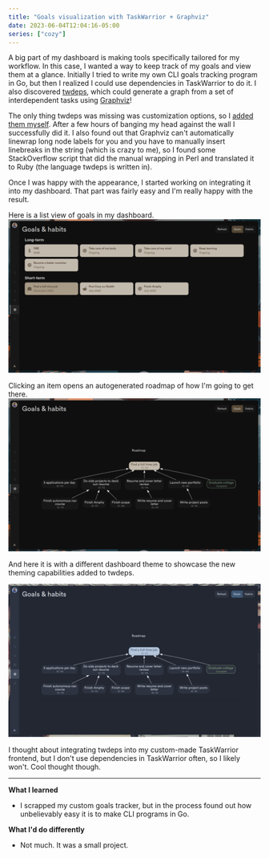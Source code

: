 ```yaml
---
title: "Goals visualization with TaskWarrior + Graphviz"
date: 2023-06-04T12:04:16-05:00
series: ["cozy"]
---
```


A big part of my dashboard is making tools specifically tailored for my workflow. In this case, I wanted a way to keep track of my goals and view them at a glance. Initially I tried to write my own CLI goals tracking program in Go, but then I realized I could use dependencies in TaskWarrior to do it. I also discovered [twdeps](https://github.com/nerab/twdeps/), which could generate a graph from a set of interdependent tasks using [Graphviz](https://graphviz.org/)!

The only thing twdeps was missing was customization options, so I [added them myself](https://github.com/garado/twdeps). After a few hours of banging my head against the wall I successfully did it. I also found out that Graphviz can't automatically linewrap long node labels for you and you have to manually insert linebreaks in the string (which is crazy to me), so I found some StackOverflow script that did the manual wrapping in Perl and translated it to Ruby (the language twdeps is written in).

Once I was happy with the appearance, I started working on integrating it into my dashboard. That part was fairly easy and I'm really happy with the result.

Here is a list view of goals in my dashboard.
![list view](./list.png)

Clicking an item opens an autogenerated roadmap of how I'm going to get there.
![roadmap view](./roadmap.png)

And here it is with a different dashboard theme to showcase the new theming capabilities added to twdeps.

![nord theme](./roadmap-nord.png)

I thought about integrating twdeps into my custom-made TaskWarrior frontend, but I don't use dependencies in TaskWarrior often, so I likely won't. Cool thought though.

----

**What I learned**
- I scrapped my custom goals tracker, but in the process found out how unbelievably easy it is to make CLI programs in Go.

**What I'd do differently**
- Not much. It was a small project.
